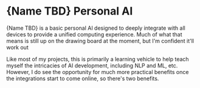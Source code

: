 
# {Name TBD} Personal AI

{Name TBD} is a basic personal AI designed to deeply integrate with all devices to provide a unified computing experience. Much of what that means is still up on the drawing board at the moment, but I'm confident it'll work out

Like most of my projects, this is primarily a learning vehicle to help teach myself the intricacies of AI development, including NLP and ML, etc. However, I do see the opportunity for much more practical benefits once the integrations start to come online, so there's two benefits.
